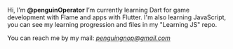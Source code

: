 Hi, I’m **@penguinOperator**
I’m currently learning Dart for game development with Flame and apps with Flutter.
I'm also learning JavaScript, you can see my learning progression and files in my "Learning JS" repo.

You can reach me by my mail: *penguingnop@gmail.com*
